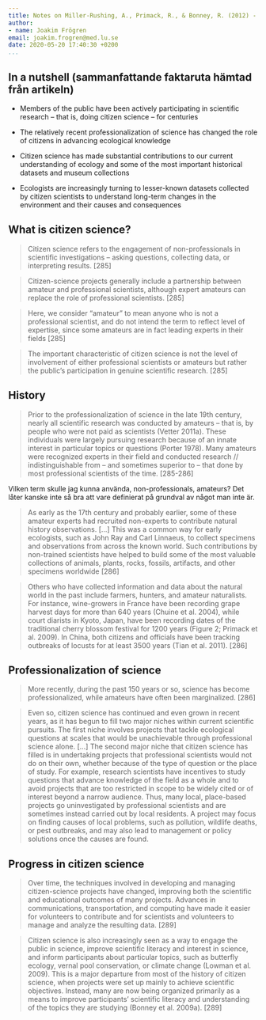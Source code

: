 ```yaml
---
title: Notes on Miller-Rushing, A., Primack, R., & Bonney, R. (2012) - The history of public participation in ecological research
author:
- name: Joakim Frögren
email: joakim.frogren@med.lu.se
date: 2020-05-20 17:40:30 +0200
...
```




## In a nutshell (sammanfattande faktaruta hämtad från artikeln)

- Members of the public have been actively participating in scientific research – that is, doing citizen science – for centuries

- The relatively recent professionalization of science has changed the role of citizens in advancing ecological knowledge

- Citizen science has made substantial contributions to our current understanding of ecology and some of the most important historical datasets and museum collections

- Ecologists are increasingly turning to lesser-known datasets collected by citizen scientists to understand long-term changes in the environment and their causes and consequences


## What is citizen science?

> Citizen science refers to the engagement of non-professionals in scientific investigations – asking questions, collecting data, or interpreting results. [285]

> Citizen-science projects generally include a partnership between amateur and professional scientists, although expert amateurs can replace the role of professional scientists. [285]

> Here, we consider “amateur” to mean anyone who is not a professional scientist, and do not intend the term to reflect level of expertise, since some amateurs are in fact leading experts in their fields [285]

> The important characteristic of citizen science is not the level of involvement of either professional scientists or amateurs but rather the public’s participation in genuine scientific research. [285]

## History

> Prior to the professionalization of science in the late 19th century, nearly all scientific research was conducted by amateurs – that is, by people who were not paid as scientists (Vetter 2011a). These individuals were largely pursuing research because of an innate interest in particular topics or questions (Porter 1978). Many amateurs were recognized experts in their field and conducted research // indistinguishable from – and sometimes superior to – that done by most professional scientists of the time. [285-286]

Vilken term skulle jag kunna använda, non-professionals, amateurs? Det låter kanske inte så bra att vare definierat på grundval av något man inte är.

> As early as the 17th century and probably earlier, some of these amateur experts had recruited non-experts to contribute natural history observations. [...] This was a common way for early ecologists, such as John Ray and Carl Linnaeus, to collect specimens and observations from across the known world. Such contributions by non-trained scientists have helped to build some of the most valuable collections of animals, plants, rocks, fossils, artifacts, and other specimens worldwide [286]

> Others who have collected information and data about the natural world in the past include farmers, hunters, and amateur naturalists. For instance, wine-growers in France have been recording grape harvest days for more than 640 years (Chuine et al. 2004), while court diarists in Kyoto, Japan, have been recording dates of the traditional cherry blossom festival for 1200 years (Figure 2; Primack et al. 2009). In China, both citizens and officials have been tracking outbreaks of locusts for at least 3500 years (Tian et al. 2011). [286]

## Professionalization of science

> More recently, during the past 150 years or so, science has become professionalized, while amateurs have often been marginalized. [286]

> Even so, citizen science has continued and even grown in recent years, as it has begun to fill two major niches within current scientific pursuits. The first niche involves projects that tackle ecological questions at scales that would be unachievable through professional science alone. [...] The second major niche that citizen science has filled is in undertaking projects that professional scientists would not do on their own, whether because of the type of question or the place of study. For example, research scientists have incentives to study questions that advance knowledge of the field as a whole and to avoid projects that are too restricted in scope to be widely cited or of interest beyond a narrow audience. Thus, many local, place-based projects go uninvestigated by professional scientists and are sometimes instead carried out by local residents. A project may focus on finding causes of local problems, such as pollution, wildlife deaths, or pest outbreaks, and may also lead to management or policy solutions once the causes are found.

## Progress in citizen science

> Over time, the techniques involved in developing and managing citizen-science projects have changed, improving both the scientific and educational outcomes of many projects. Advances in communications, transportation, and computing have made it easier for volunteers to contribute and for scientists and volunteers to manage and analyze the resulting data. [289]

> Citizen science is also increasingly seen as a way to engage the public in science, improve scientific literacy and interest in science, and inform participants about particular topics, such as butterfly ecology, vernal pool conservation, or climate change (Lowman et al. 2009). This is a major departure from most of the history of citizen science, when projects were set up mainly to achieve scientific objectives. Instead, many are now being organized primarily as a means to improve participants’ scientific literacy and understanding of the topics they are studying (Bonney et al. 2009a). [289]
